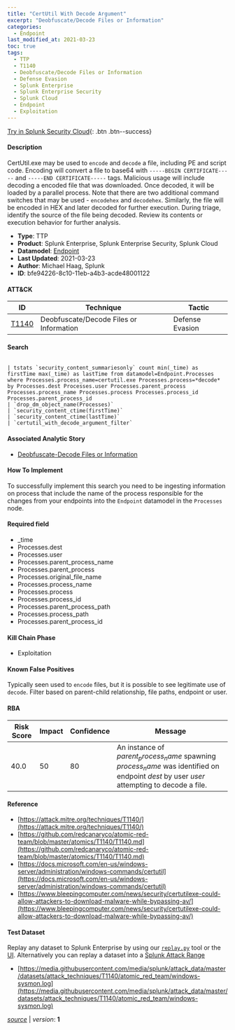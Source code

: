 ```yaml
---
title: "CertUtil With Decode Argument"
excerpt: "Deobfuscate/Decode Files or Information"
categories:
  - Endpoint
last_modified_at: 2021-03-23
toc: true
tags:
  - TTP
  - T1140
  - Deobfuscate/Decode Files or Information
  - Defense Evasion
  - Splunk Enterprise
  - Splunk Enterprise Security
  - Splunk Cloud
  - Endpoint
  - Exploitation
---
```




[Try in Splunk Security Cloud](https://www.splunk.com/en_us/cyber-security.html){: .btn .btn--success}

#### Description

CertUtil.exe may be used to `encode` and `decode` a file, including PE and script code. Encoding will convert a file to base64 with `-----BEGIN CERTIFICATE-----` and `-----END CERTIFICATE-----` tags. Malicious usage will include decoding a encoded file that was downloaded. Once decoded, it will be loaded by a parallel process. Note that there are two additional command switches that may be used - `encodehex` and `decodehex`. Similarly, the file will be encoded in HEX and later decoded for further execution. During triage, identify the source of the file being decoded. Review its contents or execution behavior for further analysis.

- **Type**: TTP
- **Product**: Splunk Enterprise, Splunk Enterprise Security, Splunk Cloud
- **Datamodel**: [Endpoint](https://docs.splunk.com/Documentation/CIM/latest/User/Endpoint)
- **Last Updated**: 2021-03-23
- **Author**: Michael Haag, Splunk
- **ID**: bfe94226-8c10-11eb-a4b3-acde48001122


#### ATT&CK

| ID          | Technique   | Tactic       |
| ----------- | ----------- |--------------|
| [T1140](https://attack.mitre.org/techniques/T1140/) | Deobfuscate/Decode Files or Information | Defense Evasion |



#### Search

```

| tstats `security_content_summariesonly` count min(_time) as firstTime max(_time) as lastTime from datamodel=Endpoint.Processes where Processes.process_name=certutil.exe Processes.process=*decode* by Processes.dest Processes.user Processes.parent_process Processes.process_name Processes.process Processes.process_id Processes.parent_process_id 
| `drop_dm_object_name(Processes)` 
| `security_content_ctime(firstTime)` 
| `security_content_ctime(lastTime)` 
| `certutil_with_decode_argument_filter`
```

#### Associated Analytic Story
* [Deobfuscate-Decode Files or Information](/stories/deobfuscate-decode_files_or_information)


#### How To Implement
To successfully implement this search you need to be ingesting information on process that include the name of the process responsible for the changes from your endpoints into the `Endpoint` datamodel in the `Processes` node.

#### Required field
* _time
* Processes.dest
* Processes.user
* Processes.parent_process_name
* Processes.parent_process
* Processes.original_file_name
* Processes.process_name
* Processes.process
* Processes.process_id
* Processes.parent_process_path
* Processes.process_path
* Processes.parent_process_id


#### Kill Chain Phase
* Exploitation


#### Known False Positives
Typically seen used to `encode` files, but it is possible to see legitimate use of `decode`. Filter based on parent-child relationship, file paths, endpoint or user.



#### RBA

| Risk Score  | Impact      | Confidence   | Message      |
| ----------- | ----------- |--------------|--------------|
| 40.0 | 50 | 80 | An instance of $parent_process_name$ spawning $process_name$ was identified on endpoint $dest$ by user $user$ attempting to decode a file. |



#### Reference

* [https://attack.mitre.org/techniques/T1140/](https://attack.mitre.org/techniques/T1140/)
* [https://github.com/redcanaryco/atomic-red-team/blob/master/atomics/T1140/T1140.md](https://github.com/redcanaryco/atomic-red-team/blob/master/atomics/T1140/T1140.md)
* [https://docs.microsoft.com/en-us/windows-server/administration/windows-commands/certutil](https://docs.microsoft.com/en-us/windows-server/administration/windows-commands/certutil)
* [https://www.bleepingcomputer.com/news/security/certutilexe-could-allow-attackers-to-download-malware-while-bypassing-av/](https://www.bleepingcomputer.com/news/security/certutilexe-could-allow-attackers-to-download-malware-while-bypassing-av/)



#### Test Dataset
Replay any dataset to Splunk Enterprise by using our [`replay.py`](https://github.com/splunk/attack_data#using-replaypy) tool or the [UI](https://github.com/splunk/attack_data#using-ui).
Alternatively you can replay a dataset into a [Splunk Attack Range](https://github.com/splunk/attack_range#replay-dumps-into-attack-range-splunk-server)

* [https://media.githubusercontent.com/media/splunk/attack_data/master/datasets/attack_techniques/T1140/atomic_red_team/windows-sysmon.log](https://media.githubusercontent.com/media/splunk/attack_data/master/datasets/attack_techniques/T1140/atomic_red_team/windows-sysmon.log)



[*source*](https://github.com/splunk/security_content/tree/develop/detections/endpoint/certutil_with_decode_argument.yml) \| *version*: **1**